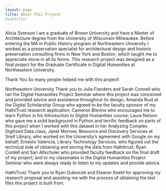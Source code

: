 ```yaml
---
layout: page
title: About This Project
#subtitle: 
---
```


Alicia Svenson
I am a graduate of Brown University and have a Master of Architecture degree from the University of Wisconsin-Milwaukee. Before entering the MA in Public History program at Northeastern University I worked as a preservation specialist for architectural design and historic preservation consulting firms in New York and Boston, which taught me to appreciate stone in all its forms. This research project was designed as a final project for the Graduate Certificate in Digital Humanities at Northeastern University.

Thank You
So many people helped me with this project!

Northeastern University
Thank you to Julia Flanders and Sarah Connell who ran the Digital Humanities Project Seminar where this project was conceived and provided advice and assistance throughout its design; Amanda Rust at the Digital Scholarship Group who agreed to be the faculty sponsor of my HathiTrust research application; Cameron Blevins who encouraged me to learn Python in his Introduction to Digital Humanities course; Laura Nelson who gave me a solid background in Python and terrific feedback on parts of this project when I worked with this dataset in her Analyzing Complex Digitized Data class; Janet Morrow, Resource and Discovery Services at Snell Library, who worked on the University’s agreement with Google on my behalf; Ernesto Valencia, Library Technology Services, who figured out the technical side of obtaining and storing the data from Hathitrust; Ryan Cordell and Sari Altschuler who provided faculty feedback on the final draft of my project; and to my classmates in the Digital Humanities Project Seminar who were always ready to listen to my updates and provide advice.

HathiTrust
Thank you to Ryan Dubnicek and Eleanor Koehl for approving my research proposal and assisting me with the process of obtaining the text files this project is built from.

